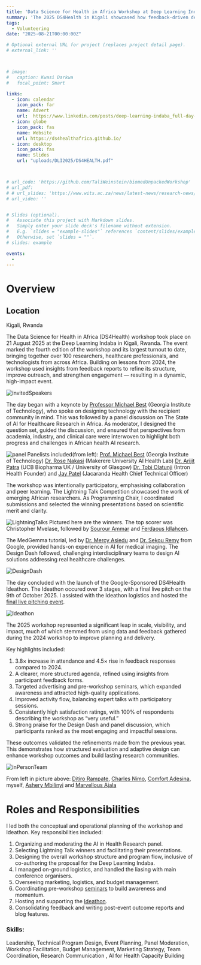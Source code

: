 ```yaml
---
title: 'Data Science for Health in Africa Workshop at Deep Learning Indaba 2025'
summary: 'The 2025 DS4Health in Kigali showcased how feedback-driven design, collaboration, and innovation transformed the workshop into one of the conference’s most engaging and impactful events.'
tags:
  - Volunteering
date: "2025-08-21T00:00:00Z"

# Optional external URL for project (replaces project detail page).
# external_link: ''



# image:
#   caption: Kwasi Darkwa
#   focal_point: Smart

links:
  - icon: calendar
    icon_pack: far
    name: Advert
    url:  https://www.linkedin.com/posts/deep-learning-indaba_full-day-workshops-2025-ugcPost-7364205938766966786-JimF?utm_source=share&utm_medium=member_desktop&rcm=ACoAACqUsloBag9mXbm5f-mMxS0riu1t-_Z_M0c
  - icon: globe
    icon_pack: fas
    name: Website
    url: https://ds4healthafrica.github.io/
  - icon: desktop
    icon_pack: fas
    name: Slides
    url: "uploads/DLI2025/DS4HEALTH.pdf"



# url_code: 'https://github.com/TaliWeinstein/biomedUnpackedWorkshop'
# url_pdf: 
# # url_slides: 'https://www.wits.ac.za/news/latest-news/research-news/2021/2021-11/eie-open-day-2021.html'
# url_video: ''


# Slides (optional).
#   Associate this project with Markdown slides.
#   Simply enter your slide deck's filename without extension.
#   E.g. `slides = "example-slides"` references `content/slides/example-slides.md`.
#   Otherwise, set `slides = ""`.
# slides: example

events:
  - 
---
```



# Overview

## Location
Kigali, Rwanda


The Data Science for Health in Africa (DS4Health) workshop took place on 21 August 2025 at the Deep Learning Indaba in Kigali, Rwanda. The event marked the fourth edition of the workshop and its largest turnout to date, bringing together over 100 researchers, healthcare professionals, and technologists from across Africa. Building on lessons from 2024, the workshop used insights from feedback reports to refine its structure, improve outreach, and strengthen engagement — resulting in a dynamic, high-impact event. 

![invitedSpeakers](keynote.png)

The day began with a keynote by [Professor Michael Best](https://mikeb.inta.gatech.edu/) (Georgia Institute of Technology), who spoke on designing technology with the recipient community in mind. This was followed by a panel discussion on The State of AI for Healthcare Research in Africa. As moderator, I designed the question set, guided the discussion, and ensured that perspectives from academia, industry, and clinical care were interwoven to highlight both progress and challenges in African health AI research.

![panel](panelDiscussion.png)
Panelists included(from left):
[Prof. Michael Best](https://mikeb.inta.gatech.edu/) (Georgia Institute of Technology)
[Dr. Rose Nakasi](https://cocis.mak.ac.ug/faculty/information-technology/rose-nakasi/) (Makerere University AI Health Lab)
[Dr. Arijit Patra](https://www.linkedin.com/in/arijit-patra-92a18457/) (UCB Biopharma UK / University of Glasgow)
[Dr. Tobi Olatunji](http://intron.io/) (Intron Health Founder) and
[Jay Patel](https://jacarandahealth.org/) (Jacaranda Health Chief Technical Officer) 


The workshop was intentionally participatory, emphasising collaboration and peer learning.
The Lightning Talk Competition showcased the work of emerging African researchers. As Programming Chair, I coordinated submissions and selected the winning presentations based on scientific merit and clarity. 

![LightningTalks](lightningTalk.png)
Pictured here are the winners. The top scorer was Christopher Mvelase, followed by [Sourour Ammar](https://www.linkedin.com/in/sourour-ammar-15a82617/) and [Ferdaous Idlahcen](https://www.linkedin.com/in/ferdaous-idlahcen/).


The MedGemma tutorial, led by [Dr. Mercy Asiedu](https://www.linkedin.com/in/mercy-n-asiedu/) and [Dr. Sekou Remy](https://www.linkedin.com/in/sekoulremy/) from Google, provided hands-on experience in AI for medical imaging. The Design Dash followed, challenging interdisciplinary teams to design AI solutions addressing real healthcare challenges.

![DesignDash](DesignDash.png)

The day concluded with the launch of the Google-Sponsored DS4Health Ideathon. The Ideathon occured over 3 stages, with a final live pitch on the 9th of October 2025. I assisted with the Ideathon logistics and hosted the [final live pitching event](https://cassyni.com/series/JWAjLmN99Z4fd8mCJR9w6i). 


![Ideathon](ideathon.png)


The 2025 workshop represented a significant leap in scale, visibility, and impact, much of which stemmed from using data and feedback gathered during the 2024 workshop to improve planning and delivery.

Key highlights included:
1. 3.8× increase in attendance and 4.5× rise in feedback responses compared to 2024.
2. A clearer, more structured agenda, refined using insights from participant feedback forms.
3. Targeted advertising and pre-workshop seminars, which expanded awareness and attracted high-quality applications.
4. Improved activity flow, balancing expert talks with participatory sessions.
5. Consistently high satisfaction ratings, with 100% of respondents describing the workshop as “very useful.”
6. Strong praise for the Design Dash and panel discussion, which participants ranked as the most engaging and impactful sessions.

These outcomes validated the refinements made from the previous year. This demonstrates how structured evaluation and adaptive design can enhance workshop outcomes and build lasting research communities.



![inPersonTeam](organisers.png)


From left in picture above: 
[Ditiro Rampate](https://www.linkedin.com/in/ditiro-rampate-46a999a4/), [Charles Nimo](https://www.linkedin.com/in/charlesnimo/), [Comfort Adesina](https://www.linkedin.com/in/comfort-adesina-77808b233/), myself, [Ashery Mbilinyi](https://www.linkedin.com/in/asherymbilinyi/) and [Marvellous Ajala ](https://www.linkedin.com/in/marvellousajala/)

# Roles and Responsibilities
I led both the conceptual and operational planning of the workshop and Ideathon.
Key responsibilities included:
1. Organizing and moderating the AI in Health Research panel.
2. Selecting Lightning Talk winners and facilitating their presentations.
3. Designing the overall workshop structure and program flow, inclusive of co-authoring the proposal for the Deep Learning Indaba.
4. I managed on-ground logistics, and handled the liasing with main conference organisers.
5. Overseeing marketing, logistics, and budget management.
6. Coordinating pre-workshop [seminars](https://cassyni.com/series/SHSF3nqRsEe2LA6h5s6PmC) to build awareness and momentum.
7. Hosting and supporting the [Ideathon](https://cassyni.com/series/JWAjLmN99Z4fd8mCJR9w6i).
8. Consolidating feedback and writing post-event outcome reports and blog features. 


### Skills: 
Leadership, Technical Program Design, Event Planning, Panel Moderation, Workshop Facilitation, Budget Management, Marketing Strategy, Team Coordination, Research Communication , AI for Health Capacity Building

